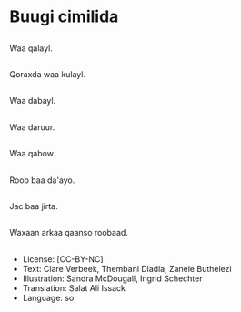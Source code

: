 # Buugi cimilida

##
Waa qalayl.

##
Qoraxda waa kulayl.

##
Waa dabayl.

##
Waa daruur.

##
Waa qabow.

##
Roob baa da'ayo.

##
Jac baa jirta.

##
Waxaan arkaa qaanso roobaad.

##
* License: [CC-BY-NC]
* Text: Clare Verbeek, Thembani Dladla, Zanele Buthelezi
* Illustration: Sandra McDougall, Ingrid Schechter
* Translation: Salat Ali Issack
* Language: so
